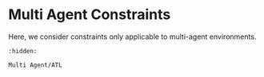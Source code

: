 # Multi Agent Constraints

Here, we consider constraints only applicable to multi-agent environments.

```{toctree}
:hidden:

Multi Agent/ATL
```